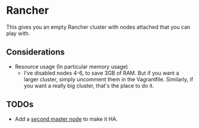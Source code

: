 # Rancher

This gives you an empty Rancher cluster with nodes attached that you can play with.

## Considerations

* Resource usage (In particular memory usage)
  * I've disabled nodes 4-6, to save 3GB of RAM. But if you want a larger cluster, simply uncomment them in the Vagrantfile. Similarly, if you want a really big cluster, that's the place to do it.

## TODOs

* Add a [second master node](http://rancher.com/docs/rancher/latest/en/installing-rancher/installing-server/#launching-rancher-server---full-activeactive-ha) to make it HA. 
